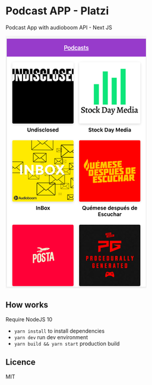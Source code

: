 # Podcast APP - Platzi

Podcast App with audioboom API - Next JS

![App screenshot](./.readme-static/captura.png)

## How works

Require NodeJS 10

* `yarn install` to install dependencies
* `yarn dev` run dev environment
* `yarn build && yarn start` production build

## Licence

MIT